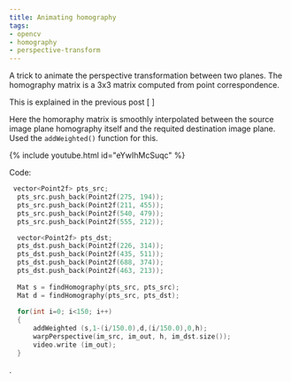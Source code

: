 ```yaml
---
title: Animating homography
tags:
- opencv
- homography
- perspective-transform
---
```


A trick to animate the perspective transformation between two planes.
The homography matrix is a 3x3 matrix computed from point correspondence. 

This is explained in the previous post [ ]

Here the homoraphy matrix is smoothly interpolated between the source image plane homography itself and the requited destination image plane. Used the `addWeighted()` function for this.

{% include youtube.html id="eYwIhMcSuqc" %}

Code:

```cpp
 vector<Point2f> pts_src;
  pts_src.push_back(Point2f(275, 194));
  pts_src.push_back(Point2f(211, 455));
  pts_src.push_back(Point2f(540, 479));  
  pts_src.push_back(Point2f(555, 212));

  vector<Point2f> pts_dst;
  pts_dst.push_back(Point2f(226, 314));
  pts_dst.push_back(Point2f(435, 511));
  pts_dst.push_back(Point2f(688, 374));  
  pts_dst.push_back(Point2f(463, 213));
   
  Mat s = findHomography(pts_src, pts_src);
  Mat d = findHomography(pts_src, pts_dst);
  
  for(int i=0; i<150; i++)
  {
      addWeighted (s,1-(i/150.0),d,(i/150.0),0,h);
      warpPerspective(im_src, im_out, h, im_dst.size());
      video.write (im_out);
  }

```


.
